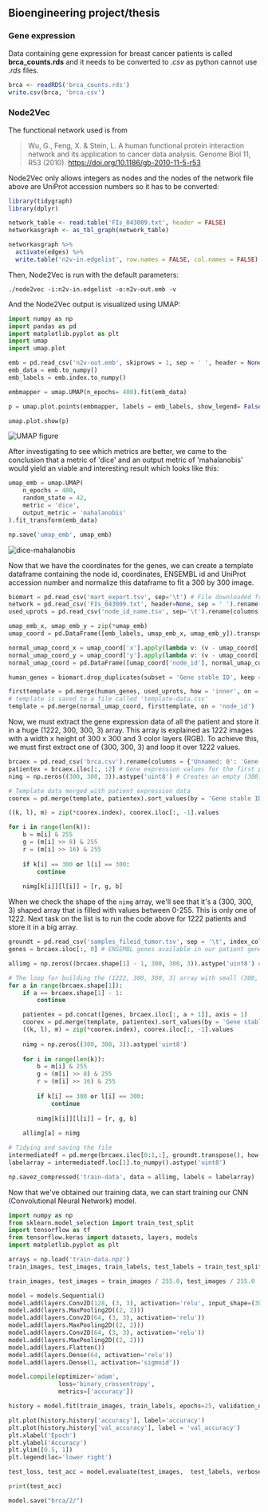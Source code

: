 ## Bioengineering project/thesis

### **Gene expression**
Data containing gene expression for breast cancer patients is called **brca_counts.rds** and it needs to be converted to *.csv* as python cannot use *.rds* files.
```R
brca <- readRDS('brca_counts.rds')
write.csv(brca, 'brca.csv')
```

### **Node2Vec**
The functional network used is from
> Wu, G., Feng, X. & Stein, L. A human functional protein interaction network and its application to cancer data analysis. Genome Biol 11, R53 (2010). https://doi.org/10.1186/gb-2010-11-5-r53

Node2Vec only allows integers as nodes and the nodes of the network file above are UniProt accession numbers so it has to be converted:
```R
library(tidygraph)
library(dplyr)

network_table <- read.table('FIs_043009.txt', header = FALSE)
networkasgraph <- as_tbl_graph(network_table)

networkasgraph %>%
  activate(edges) %>%
  write.table('n2v-in.edgelist', row.names = FALSE, col.names = FALSE)
```
Then, Node2Vec is run with the default parameters:
```
./node2vec -i:n2v-in.edgelist -o:n2v-out.emb -v
```
And the Node2Vec output is visualized using UMAP:
```py
import numpy as np
import pandas as pd
import matplotlib.pyplot as plt
import umap
import umap.plot

emb = pd.read_csv('n2v-out.emb', skiprows = 1, sep = ' ', header = None, index_col=0)
emb_data = emb.to_numpy()
emb_labels = emb.index.to_numpy()

embmapper = umap.UMAP(n_epochs= 400).fit(emb_data)

p = umap.plot.points(embmapper, labels = emb_labels, show_legend= False, theme = 'fire')

umap.plot.show(p)
```
![UMAP figure](UMAP.png)

After investigating to see which metrics are better, we came to the conclusion that a metric of 'dice' and an output metric of 'mahalanobis' would yield an viable and interesting result which looks like this:
```py
umap_emb = umap.UMAP(
    n_epochs = 400,
    random_state = 42,
    metric = 'dice',
    output_metric = 'mahalanobis'
).fit_transform(emb_data)

np.save('umap_emb', umap_emb)
```
![dice-mahalanobis](plots/M-dice_OM-mahalanobis.png)

Now that we have the coordinates for the genes, we can create a template dataframe containing the node id, coordinates, ENSEMBL id and UniProt accession number and normalize this dataframe to fit a 300 by 300 image.

```py
biomart = pd.read_csv('mart_export.tsv', sep='\t') # File downloaded from Biomart that matches ENSEMBL genes with UniProt accession numbers
network = pd.read_csv('FIs_043009.txt', header=None, sep = ' ').rename(columns = {0: 'from', 1: 'to'}) # Network file including only edges as UniProt accession numbers
used_uprots = pd.read_csv('node_id_name.tsv', sep='\t').rename(columns = {'name': 'UniProtKB Gene Name ID'}) # All nodes in the network with node ids

umap_emb_x, umap_emb_y = zip(*umap_emb)
umap_coord = pd.DataFrame([emb_labels, umap_emb_x, umap_emb_y]).transpose().rename(columns = {0: 'node_id', 1: 'x', 2: 'y'})

normal_umap_coord_x = umap_coord['x'].apply(lambda v: (v - umap_coord['x'].min()) / (umap_coord['x'].max() - umap_coord['x'].min()) * 300).round()
normal_umap_coord_y = umap_coord['y'].apply(lambda v: (v - umap_coord['y'].min()) / (umap_coord['y'].max() - umap_coord['y'].min()) * 300).round()
normal_umap_coord = pd.DataFrame([umap_coord['node_id'], normal_umap_coord_x, normal_umap_coord_y]).transpose().round(3).astype(int)

human_genes = biomart.drop_duplicates(subset = 'Gene stable ID', keep = 'first', ignore_index = True).sort_values(by = 'Gene stable ID', ignore_index = True).dropna(subset = ['UniProtKB Gene Name ID', 'UniProtKB/Swiss-Prot ID', 'UniProtKB/TrEMBL ID'], how = 'all').fillna(axis = 1, method = 'bfill').drop(columns = ['UniProtKB/Swiss-Prot ID', 'UniProtKB/TrEMBL ID'])

firsttemplate = pd.merge(human_genes, used_uprots, how = 'inner', on = 'UniProtKB Gene Name ID')
# template is saved to a file called 'template-data.csv'
template = pd.merge(normal_umap_coord, firsttemplate, on = 'node_id') 
```

Now, we must extract the gene expression data of all the patient and store it in a huge (1222, 300, 300, 3) array. This array is explained as 1222 images with a width x height of 300 x 300 and 3 color layers (RGB). To achieve this, we must first extract one of (300, 300, 3) and loop it over 1222 values.

```py
brcaex = pd.read_csv('brca.csv').rename(columns = {'Unnamed: 0': 'Gene stable ID'}) # Gene expression table for all patients with ENSEMBL genes 
patientex = brcaex.iloc[:, :2] # Gene expression values for the first patient
nimg = np.zeros((300, 300, 3)).astype('uint8') # Creates an empty (300, 300, 3) array to be filled later

# Template data merged with patient expression data
coorex = pd.merge(template, patientex).sort_values(by = 'Gene stable ID', ignore_index = True).drop(columns = ['node_id']).groupby(['x', 'y']).mean().round().astype(int)

((k, l), m) = zip(*coorex.index), coorex.iloc[:, -1].values

for i in range(len(k)):
    b = m[i] & 255
    g = (m[i] >> 8) & 255
    r = (m[i] >> 16) & 255
    
    if k[i] == 300 or l[i] == 300:
        continue
        
    nimg[k[i]][l[i]] = [r, g, b]
```

When we check the shape of the ```nimg``` array, we'll see that it's a (300, 300, 3) shaped array that is filled with values between 0-255. This is only one of 1222.
Next task on the list is to run the code above for 1222 patients and store it in a big array.

```py
groundt = pd.read_csv('samples_fileid_tumor.tsv', sep = '\t', index_col = 0) # Ground truth provided to us (Labels for training)
genes = brcaex.iloc[:, 0] # ENSEMBL genes available in our patient gene expression data

allimg = np.zeros((brcaex.shape[1] - 1, 300, 300, 3)).astype('uint8') # Creates the huge array to be filled

# The loop for building the (1222, 300, 300, 3) array with small (300, 300, 3) ones
for a in range(brcaex.shape[1]):
    if a == brcaex.shape[1] - 1:
        continue

    patientex = pd.concat([genes, brcaex.iloc[:, a + 1]], axis = 1)
    coorex = pd.merge(template, patientex).sort_values(by = 'Gene stable ID', ignore_index = True).drop(columns = ['node_id']).groupby(['x', 'y']).mean().round().astype(int)
    ((k, l), m) = zip(*coorex.index), coorex.iloc[:, -1].values
    
    nimg = np.zeros((300, 300, 3)).astype('uint8')
    
    for i in range(len(k)):
        b = m[i] & 255
        g = (m[i] >> 8) & 255
        r = (m[i] >> 16) & 255
    
        if k[i] == 300 or l[i] == 300:
            continue
        
        nimg[k[i]][l[i]] = [r, g, b]
    
    allimg[a] = nimg

# Tidying and saving the file
intermediatedf = pd.merge(brcaex.iloc[0:1,:], groundt.transpose(), how = 'outer').dropna(axis = 1)
labelarray = intermediatedf.loc[1].to_numpy().astype('uint8')

np.savez_compressed('train-data', data = allimg, labels = labelarray)
```

Now that we've obtained our training data, we can start training our CNN (Convolutional Neural Network) model.

```py
import numpy as np
from sklearn.model_selection import train_test_split
import tensorflow as tf
from tensorflow.keras import datasets, layers, models
import matplotlib.pyplot as plt

arrays = np.load('train-data.npz')
train_images, test_images, train_labels, test_labels = train_test_split(arrays['data'], arrays['labels'], test_size = 0.2)

train_images, test_images = train_images / 255.0, test_images / 255.0

model = models.Sequential()
model.add(layers.Conv2D(128, (3, 3), activation='relu', input_shape=(300, 300, 3)))
model.add(layers.MaxPooling2D((2, 2)))
model.add(layers.Conv2D(64, (3, 3), activation='relu'))
model.add(layers.MaxPooling2D((2, 2)))
model.add(layers.Conv2D(64, (3, 3), activation='relu'))
model.add(layers.MaxPooling2D((2, 2)))
model.add(layers.Flatten())
model.add(layers.Dense(64, activation='relu'))
model.add(layers.Dense(1, activation='sigmoid'))

model.compile(optimizer='adam',
              loss='binary_crossentropy',
              metrics=['accuracy'])

history = model.fit(train_images, train_labels, epochs=25, validation_data=(test_images, test_labels))

plt.plot(history.history['accuracy'], label='accuracy')
plt.plot(history.history['val_accuracy'], label = 'val_accuracy')
plt.xlabel('Epoch')
plt.ylabel('Accuracy')
plt.ylim([0.5, 1])
plt.legend(loc='lower right')

test_loss, test_acc = model.evaluate(test_images,  test_labels, verbose=2)

print(test_acc)

model.save("brca/2/")
```